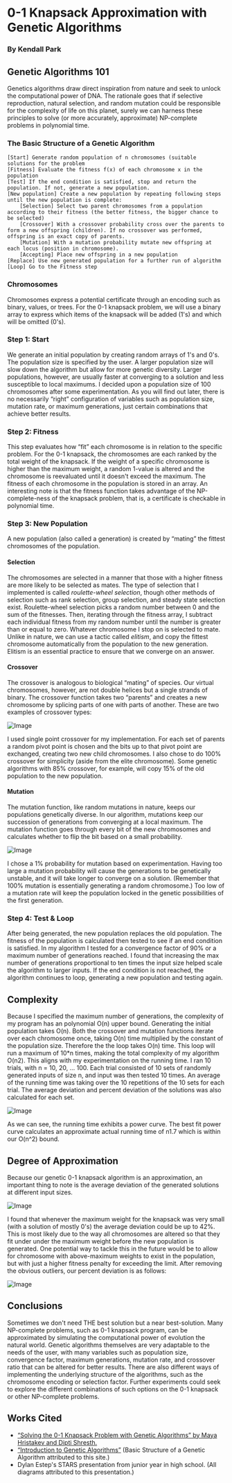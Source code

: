 # 0-1 Knapsack Approximation with Genetic Algorithms
### By Kendall Park


## Genetic Algorithms 101

Genetics algorithms draw direct inspiration from nature and seek to unlock the computational power of DNA. The rationale goes that if selective reproduction, natural selection, and random mutation could be responsible for the complexity of life on this planet, surely we can harness these principles to solve (or more accurately, approximate) NP-complete problems in polynomial time. 

### The Basic Structure of a Genetic Algorithm

    [Start] Generate random population of n chromosomes (suitable solutions for the problem
    [Fitness] Evaluate the fitness f(x) of each chromosome x in the population
    [Test] If the end condition is satisfied, stop and return the population. If not, generate a new population.
    [New population] Create a new population by repeating following steps until the new population is complete:
        [Selection] Select two parent chromosomes from a population according to their fitness (the better fitness, the bigger chance to be selected)
        [Crossover] With a crossover probability cross over the parents to form a new offspring (children). If no crossover was performed, offspring is an exact copy of parents.
        [Mutation] With a mutation probability mutate new offspring at each locus (position in chromosome).
        [Accepting] Place new offspring in a new population
    [Replace] Use new generated population for a further run of algorithm
    [Loop] Go to the Fitness step

### Chromosomes

Chromosomes express a potential certificate through an encoding such as binary, values, or trees. For the 0-1 knapsack problem, we will use a binary array to express which items of the knapsack will be added (1's) and which will be omitted (0's). 

### Step 1: Start

We generate an initial population by creating random arrays of 1's and 0's. The population size is specified by the user. A larger population size will slow down the algorithm but allow for more genetic diversity. Larger populations, however, are usually faster at converging to a solution and less susceptible to local maximums. I decided upon a population size of 100 chromosomes after some experimentation. As you will find out later, there is no necessarily “right” configuration of variables such as population size, mutation rate, or maximum generations, just certain combinations that achieve better results.

### Step 2: Fitness

This step evaluates how “fit” each chromosome is in relation to the specific problem. For the 0-1 knapsack, the chromosomes are each ranked by the total weight of the knapsack. If the weight of a specific chromosome is higher than the maximum weight, a random 1-value is altered and the chromosome is reevaluated until it doesn't exceed the maximum. The fitness of each chromosome in the population is stored in an array. An interesting note is that the fitness function takes advantage of the NP-complete-ness of the knapsack problem, that is, a certificate is checkable in polynomial time. 

### Step 3: New Population

A new population (also called a generation) is created by “mating” the fittest chromosomes of the population.

#### Selection

The chromosomes are selected in a manner that those with a higher fitness are more likely to be selected as mates. The type of selection that I implemented is called _roulette-wheel selection_, though other methods of selection such as rank selection, group selection, and steady state selection exist. Roulette-wheel selection picks a random number between 0 and the sum of the fitnesses. Then, iterating through the fitness array, I subtract each individual fitness from my random number until the number is greater than or equal to zero. Whatever chromosome I stop on is selected to mate. Unlike in nature, we can use a tactic called _elitism_, and copy the fittest chromosome automatically from the population to the new generation. Elitism is an essential practice to ensure that we converge on an answer. 

#### Crossover

The crossover is analogous to biological “mating” of species. Our virtual chromosomes, however, are not double helices but a single strands of binary. The crossover function takes two “parents” and creates a new chromosome by splicing parts of one with parts of another. These are two examples of crossover types:

![Image](https://raw.githubusercontent.com/KendallPark/genetic-algorithm/master/images/crossover.png)

I used single point crossover for my implementation. For each set of parents a random pivot point is chosen and the bits up to that pivot point are exchanged, creating two new child chromosomes. I also chose to do 100% crossover for simplicity (aside from the elite chromosome). Some genetic algorithms with 85% crossover, for example, will copy 15% of the old population to the new population. 

#### Mutation

The mutation function, like random mutations in nature, keeps our populations genetically diverse. In our algorithm, mutations keep our succession of generations from converging at a local maximum. The mutation function goes through every bit of the new chromosomes and calculates whether to flip the bit based on a small probability.

![Image](https://raw.githubusercontent.com/KendallPark/genetic-algorithm/master/images/mutation.png)

I chose a 1% probability for mutation based on experimentation. Having too large a mutation probability will cause the generations to be genetically unstable, and it will take longer to converge on a solution. (Remember that 100% mutation is essentially generating a random chromosome.) Too low of a mutation rate will keep the population locked in the genetic possibilities of the first generation.

### Step 4: Test & Loop

After being generated, the new population replaces the old population. The fitness of the population is calculated then tested to see if an end condition is satisfied. In my algorithm I tested for a convergence factor of 90% or a maximum number of generations reached. I found that increasing the max number of generations proportional to ten times the input size helped scale the algorithm to larger inputs. If the end condition is not reached, the algorithm continues to loop, generating a new population and testing again. 


## Complexity

Because I specified the maximum number of generations, the complexity of my program has an polynomial O(n) upper bound. Generating the initial population takes O(n). Both the crossover and mutation functions iterate over each chromosome once, taking O(n) time multiplied by the constant of the population size. Therefore the the loop takes O(n) time. This loop will run a maximum of 10*n times, making the total complexity of my algorithm O(n2). This aligns with my experimentation on the running time. I ran 10 trials, with n = 10, 20, ... 100. Each trial consisted of 10 sets of randomly generated inputs of size n, and input was then tested 10 times. An average of the running time was taking over the 10 repetitions of the 10 sets for each trial. The average deviation and percent deviation of the solutions was also calculated for each set. 

![Image](https://raw.githubusercontent.com/KendallPark/genetic-algorithm/master/images/runtime_vs_input_size.png)

As we can see, the running time exhibits a power curve. The best fit power curve calculates an approximate actual running time of n1.7 which is within our O(n^2) bound.


## Degree of Approximation

Because our genetic 0-1 knapsack algorithm is an approximation, an important thing to note is the average deviation of the generated solutions at different input sizes. 

![Image](https://raw.githubusercontent.com/KendallPark/genetic-algorithm/master/images/percent_deviation_with_outliers.png)

I found that whenever the maximum weight for the knapsack was very small (with a solution of mostly 0's) the average deviation could be up to 42%. This is most likely due to the way all chromosomes are altered so that they fit under under the maximum weight before the new population is generated. One potential way to tackle this in the future would be to allow for chromosome with above-maximum weights to exist in the population, but with just a higher fitness penalty for exceeding the limit. After removing the obvious outliers, our percent deviation is as follows:

![Image](https://raw.githubusercontent.com/KendallPark/genetic-algorithm/master/images/percent_deviation_without_outliers.png)

## Conclusions

Sometimes we don't need THE best solution but a near best-solution. Many NP-complete problems, such as 0-1 knapsack program, can be approximated by simulating the computational power of evolution the natural world. Genetic algorithms themselves are very adaptable to the needs of the user, with many variables such as population size, convergence factor, maximum generations, mutation rate, and crossover ratio that can be altered for better results. There are also different ways of implementing the underlying structure of the algorithms, such as the chromosome encoding or selection factor. Further experiments could seek to explore the different combinations of such options on the 0-1 knapsack or other NP-complete problems.

## Works Cited

- [“Solving the 0-1 Knapsack Problem with Genetic Algorithms” by Maya Hristakev and Dipti Shresth.](http://read.pudn.com/downloads119/sourcecode/math/506461/Solving%20the%200-1%20Knapsack%20Problem%20with%20Genetic%20Algorithms.pdf)
- [“Introduction to Genetic Algorithms”](http://www.obitko.com) (Basic Structure of a Genetic Algorithm attributed to this site.)
- Dylan Estep's STARS presentation from junior year in high school. (All diagrams attributed to this presentation.)
